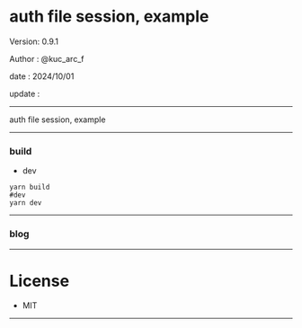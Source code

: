 ﻿# auth file session, example

 Version: 0.9.1

 Author  : @kuc_arc_f

 date   : 2024/10/01
 
 update :

***

auth file session, example

***
### build
* dev
```
yarn build
#dev
yarn dev
```

***
### blog

***
# License

* MIT

***


